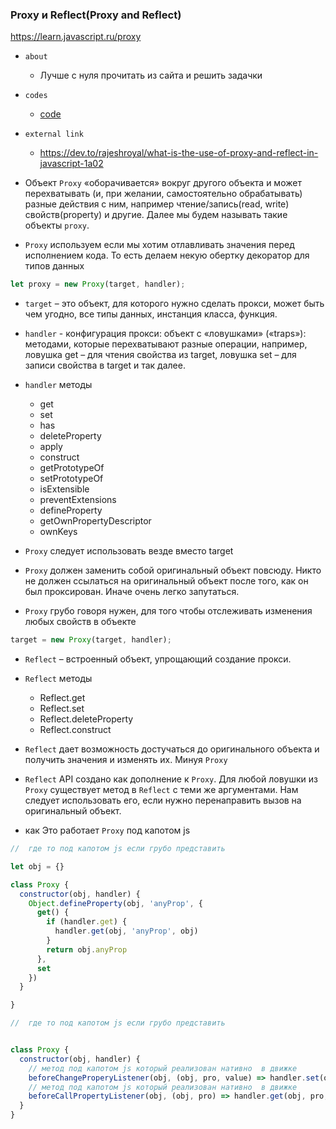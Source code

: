 ### Proxy и Reflect(Proxy and Reflect)

https://learn.javascript.ru/proxy

- `about`
    - Лучше с нуля прочитать из сайта и решить задачки

- `codes`
    - [code](../../codes/14-js-misc/_1-proxy.ts)

- `external link`
    - https://dev.to/rajeshroyal/what-is-the-use-of-proxy-and-reflect-in-javascript-1a02


- Объект `Proxy` «оборачивается» вокруг другого объекта и может перехватывать (и, при желании, самостоятельно
  обрабатывать) разные действия с ним, например чтение/запись(read, write) свойств(property) и другие. Далее мы будем
  называть такие объекты `proxy`.
- `Proxy` используем если мы хотим отлавливать значения перед исполнением кода. То есть делаем некую обертку декоратор
  для типов данных

```js
let proxy = new Proxy(target, handler);
```

- `target` – это объект, для которого нужно сделать прокси, может быть чем угодно, все типы данных, инстанция класса,
  функция.
- `handler` - конфигурация прокси: объект с «ловушками» («traps»): методами, которые перехватывают разные операции,
  например, ловушка get – для чтения свойства из target, ловушка set – для записи свойства в target и так далее.

- `handler` методы
    - get
    - set
    - has
    - deleteProperty
    - apply
    - construct
    - getPrototypeOf
    - setPrototypeOf
    - isExtensible
    - preventExtensions
    - defineProperty
    - getOwnPropertyDescriptor
    - ownKeys


- `Proxy` следует использовать везде вместо target
- `Proxy` должен заменить собой оригинальный объект повсюду. Никто не должен ссылаться на оригинальный объект после
  того, как он был проксирован. Иначе очень легко запутаться.
- `Proxy` грубо говоря нужен, для того чтобы отслеживать изменения любых свойств в объекте

```js
target = new Proxy(target, handler);
```

- `Reflect` – встроенный объект, упрощающий создание прокси.

- `Reflect` методы
    - Reflect.get
    - Reflect.set
    - Reflect.deleteProperty
    - Reflect.construct

- `Reflect` дает возможность достучаться до оригинального объекта и получить значения и изменять их. Минуя `Proxy`
- `Reflect` API создано как дополнение к `Proxy`. Для любой ловушки из `Proxy` существует метод в `Reflect` с теми же
  аргументами. Нам следует использовать его, если нужно перенаправить вызов на оригинальный объект.


- как Это работает `Proxy` под капотом js

```js
//  где то под капотом js если грубо представить

let obj = {}

class Proxy {
  constructor(obj, handler) {
    Object.defineProperty(obj, 'anyProp', {
      get() {
        if (handler.get) {
          handler.get(obj, 'anyProp', obj)
        }
        return obj.anyProp
      },
      set
    })
  }

}


```

```js
//  где то под капотом js если грубо представить


class Proxy {
  constructor(obj, handler) {
    // метод под капотом js который реализован нативно  в движке 
    beforeChangeProperyListener(obj, (obj, pro, value) => handler.set(obj, pro, value, obj))
    // метод под капотом js который реализован нативно  в движке 
    beforeCallPropertyListener(obj, (obj, pro) => handler.get(obj, pro, obj))
  }
}
```
